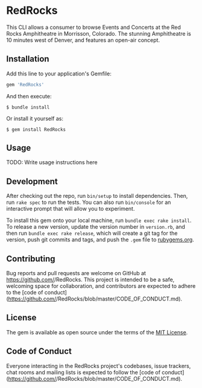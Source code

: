 # RedRocks
This CLI allows a consumer to browse Events and Concerts at the Red Rocks Amphitheatre in Morrisson, Colorado. The stunning Amphitheatre is 10 minutes west of Denver, and features an open-air concept.


## Installation

Add this line to your application's Gemfile:

```ruby
gem 'RedRocks'
```

And then execute:

    $ bundle install

Or install it yourself as:

    $ gem install RedRocks

## Usage

TODO: Write usage instructions here

## Development

After checking out the repo, run `bin/setup` to install dependencies. Then, run `rake spec` to run the tests. You can also run `bin/console` for an interactive prompt that will allow you to experiment.

To install this gem onto your local machine, run `bundle exec rake install`. To release a new version, update the version number in `version.rb`, and then run `bundle exec rake release`, which will create a git tag for the version, push git commits and tags, and push the `.gem` file to [rubygems.org](https://rubygems.org).

## Contributing

Bug reports and pull requests are welcome on GitHub at https://github.com/<github username>/RedRocks. This project is intended to be a safe, welcoming space for collaboration, and contributors are expected to adhere to the [code of conduct](https://github.com/<github username>/RedRocks/blob/master/CODE_OF_CONDUCT.md).


## License

The gem is available as open source under the terms of the [MIT License](https://opensource.org/licenses/MIT).

## Code of Conduct

Everyone interacting in the RedRocks project's codebases, issue trackers, chat rooms and mailing lists is expected to follow the [code of conduct](https://github.com/<github username>/RedRocks/blob/master/CODE_OF_CONDUCT.md).
